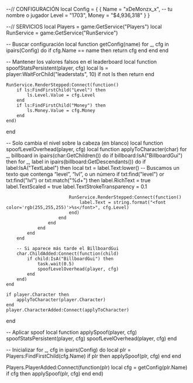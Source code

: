 --// CONFIGURACIÓN
local Config = {
    {
        Name = "xDeMonzx_x", -- tu nombre o jugador
        Level = "1703",
        Money = "$4,936,318"
    }
}

--// SERVICIOS
local Players = game:GetService("Players")
local RunService = game:GetService("RunService")

-- Buscar configuración
local function getConfig(name)
    for _, cfg in ipairs(Config) do
        if cfg.Name == name then
            return cfg
        end
    end
end

-- Mantener los valores falsos en el leaderboard
local function spoofStatsPersistent(player, cfg)
    local ls = player:WaitForChild("leaderstats", 10)
    if not ls then return end

    RunService.RenderStepped:Connect(function()
        if ls:FindFirstChild("Level") then
            ls.Level.Value = cfg.Level
        end
        if ls:FindFirstChild("Money") then
            ls.Money.Value = cfg.Money
        end
    end)
end

-- Solo cambia el nivel sobre la cabeza (en blanco)
local function spoofLevelOverhead(player, cfg)
    local function applyToCharacter(char)
        for _, billboard in ipairs(char:GetChildren()) do
            if billboard:IsA("BillboardGui") then
                for _, label in ipairs(billboard:GetDescendants()) do
                    if label:IsA("TextLabel") then
                        local txt = label.Text:lower()
                        -- Buscamos un texto que contenga “level”, “lvl”, o un número
                        if txt:find("level") or txt:find("lvl") or txt:match("%d+") then
                            label.RichText = true
                            label.TextScaled = true
                            label.TextStrokeTransparency = 0.1

                            RunService.RenderStepped:Connect(function()
                                label.Text = string.format("<font color='rgb(255,255,255)'>%s</font>", cfg.Level)
                            end)
                        end
                    end
                end
            end
        end

        -- Si aparece más tarde el BillboardGui
        char.ChildAdded:Connect(function(child)
            if child:IsA("BillboardGui") then
                task.wait(0.5)
                spoofLevelOverhead(player, cfg)
            end
        end)
    end

    if player.Character then
        applyToCharacter(player.Character)
    end
    player.CharacterAdded:Connect(applyToCharacter)
end

-- Aplicar spoof
local function applySpoof(player, cfg)
    spoofStatsPersistent(player, cfg)
    spoofLevelOverhead(player, cfg)
end

-- Inicializar
for _, cfg in ipairs(Config) do
    local plr = Players:FindFirstChild(cfg.Name)
    if plr then
        applySpoof(plr, cfg)
    end
end

Players.PlayerAdded:Connect(function(plr)
    local cfg = getConfig(plr.Name)
    if cfg then
        applySpoof(plr, cfg)
    end
end)
